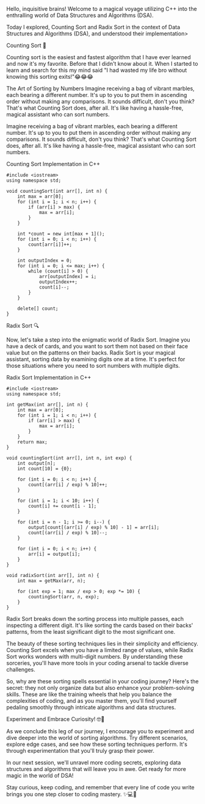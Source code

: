 Hello, inquisitive brains! Welcome to a magical voyage utilizing C++ into the enthralling world of Data Structures and Algorithms (DSA).

Today I explored, Counting Sort and Radix Sort in the context of Data Structures and Algorithms (DSA), and understood their implementation>

Counting Sort 🧙

Counting sort is the easiest and fastest algorithm that I have ever learned and now it's my favorite. Before that I didn't know about it. When I started to learn and search for this my mind said "I had wasted my life bro without knowing this sorting exits!"😂😂😂

The Art of Sorting by Numbers Imagine receiving a bag of vibrant marbles, each bearing a different number. It's up to you to put them in ascending order without making any comparisons. It sounds difficult, don't you think? That's what Counting Sort does, after all. It's like having a hassle-free, magical assistant who can sort numbers.

Imagine receiving a bag of vibrant marbles, each bearing a different number. It's up to you to put them in ascending order without making any comparisons. It sounds difficult, don't you think? That's what Counting Sort does, after all. It's like having a hassle-free, magical assistant who can sort numbers.

Counting Sort Implementation in C++


```
#include <iostream>
using namespace std;

void countingSort(int arr[], int n) {
    int max = arr[0];
    for (int i = 1; i < n; i++) {
        if (arr[i] > max) {
            max = arr[i];
        }
    }

    int *count = new int[max + 1]();
    for (int i = 0; i < n; i++) {
        count[arr[i]]++;
    }

    int outputIndex = 0;
    for (int i = 0; i <= max; i++) {
        while (count[i] > 0) {
            arr[outputIndex] = i;
            outputIndex++;
            count[i]--;
        }
    }

    delete[] count;
}
```
Radix Sort 🔍

Now, let's take a step into the enigmatic world of Radix Sort. Imagine you have a deck of cards, and you want to sort them not based on their face value but on the patterns on their backs. Radix Sort is your magical assistant, sorting data by examining digits one at a time. It's perfect for those situations where you need to sort numbers with multiple digits.

Radix Sort Implementation in C++

```
#include <iostream>
using namespace std;

int getMax(int arr[], int n) {
    int max = arr[0];
    for (int i = 1; i < n; i++) {
        if (arr[i] > max) {
            max = arr[i];
        }
    }
    return max;
}

void countingSort(int arr[], int n, int exp) {
    int output[n];
    int count[10] = {0};

    for (int i = 0; i < n; i++) {
        count[(arr[i] / exp) % 10]++;
    }

    for (int i = 1; i < 10; i++) {
        count[i] += count[i - 1];
    }

    for (int i = n - 1; i >= 0; i--) {
        output[count[(arr[i] / exp) % 10] - 1] = arr[i];
        count[(arr[i] / exp) % 10]--;
    }

    for (int i = 0; i < n; i++) {
        arr[i] = output[i];
    }
}

void radixSort(int arr[], int n) {
    int max = getMax(arr, n);

    for (int exp = 1; max / exp > 0; exp *= 10) {
        countingSort(arr, n, exp);
    }
}
```

Radix Sort breaks down the sorting process into multiple passes, each inspecting a different digit. It's like sorting the cards based on their backs' patterns, from the least significant digit to the most significant one.

The beauty of these sorting techniques lies in their simplicity and efficiency. Counting Sort excels when you have a limited range of values, while Radix Sort works wonders with multi-digit numbers. By understanding these sorceries, you'll have more tools in your coding arsenal to tackle diverse challenges.

So, why are these sorting spells essential in your coding journey? Here's the secret: they not only organize data but also enhance your problem-solving skills. These are like the training wheels that help you balance the complexities of coding, and as you master them, you'll find yourself pedaling smoothly through intricate algorithms and data structures.

Experiment and Embrace Curiosity! 🤓🔬

As we conclude this leg of our journey, I encourage you to experiment and dive deeper into the world of sorting algorithms. Try different scenarios, explore edge cases, and see how these sorting techniques perform. It's through experimentation that you'll truly grasp their power.

In our next session, we'll unravel more coding secrets, exploring data structures and algorithms that will leave you in awe. Get ready for more magic in the world of DSA!

Stay curious, keep coding, and remember that every line of code you write brings you one step closer to coding mastery. ✨💻🌟
